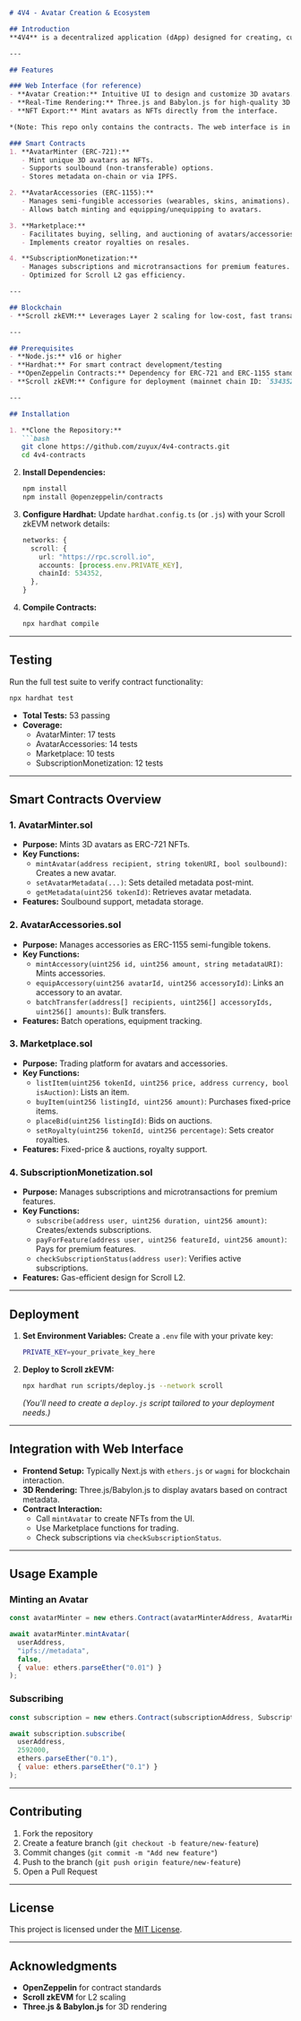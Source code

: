 ```markdown
# 4V4 - Avatar Creation & Ecosystem

## Introduction
**4V4** is a decentralized application (dApp) designed for creating, customizing, and exporting 3D avatars as NFTs. This repository focuses on the **smart contract suite**, which is deployed on Scroll zkEVM for fast, low-cost, and scalable transactions. While the project has a Next.js-powered web interface (with Three.js and Babylon.js) for real-time 3D rendering, **this README is dedicated to the contracts** that manage avatar minting, accessories, marketplace trading, and subscription/monetization.

---

## Features

### Web Interface (for reference)
- **Avatar Creation:** Intuitive UI to design and customize 3D avatars.
- **Real-Time Rendering:** Three.js and Babylon.js for high-quality 3D visuals.
- **NFT Export:** Mint avatars as NFTs directly from the interface.

*(Note: This repo only contains the contracts. The web interface is in a separate repository.)*

### Smart Contracts
1. **AvatarMinter (ERC-721):**
   - Mint unique 3D avatars as NFTs.
   - Supports soulbound (non-transferable) options.
   - Stores metadata on-chain or via IPFS.

2. **AvatarAccessories (ERC-1155):**
   - Manages semi-fungible accessories (wearables, skins, animations).
   - Allows batch minting and equipping/unequipping to avatars.

3. **Marketplace:**
   - Facilitates buying, selling, and auctioning of avatars/accessories.
   - Implements creator royalties on resales.

4. **SubscriptionMonetization:**
   - Manages subscriptions and microtransactions for premium features.
   - Optimized for Scroll L2 gas efficiency.

---

## Blockchain
- **Scroll zkEVM:** Leverages Layer 2 scaling for low-cost, fast transactions while maintaining Ethereum security.

---

## Prerequisites
- **Node.js:** v16 or higher
- **Hardhat:** For smart contract development/testing
- **OpenZeppelin Contracts:** Dependency for ERC-721 and ERC-1155 standards
- **Scroll zkEVM:** Configure for deployment (mainnet chain ID: `534352`)

---

## Installation

1. **Clone the Repository:**
   ```bash
   git clone https://github.com/zuyux/4v4-contracts.git
   cd 4v4-contracts
   ```

2. **Install Dependencies:**
   ```bash
   npm install
   npm install @openzeppelin/contracts
   ```

3. **Configure Hardhat:**
   Update `hardhat.config.ts` (or `.js`) with your Scroll zkEVM network details:
   ```ts
   networks: {
     scroll: {
       url: "https://rpc.scroll.io", 
       accounts: [process.env.PRIVATE_KEY],
       chainId: 534352,
     },
   }
   ```

4. **Compile Contracts:**
   ```bash
   npx hardhat compile
   ```

---

## Testing
Run the full test suite to verify contract functionality:
```bash
npx hardhat test
```
- **Total Tests:** 53 passing  
- **Coverage:**
  - AvatarMinter: 17 tests
  - AvatarAccessories: 14 tests
  - Marketplace: 10 tests
  - SubscriptionMonetization: 12 tests

---

## Smart Contracts Overview

### 1. AvatarMinter.sol
- **Purpose:** Mints 3D avatars as ERC-721 NFTs.  
- **Key Functions:**
  - `mintAvatar(address recipient, string tokenURI, bool soulbound)`: Creates a new avatar.  
  - `setAvatarMetadata(...)`: Sets detailed metadata post-mint.  
  - `getMetadata(uint256 tokenId)`: Retrieves avatar metadata.
- **Features:** Soulbound support, metadata storage.

### 2. AvatarAccessories.sol
- **Purpose:** Manages accessories as ERC-1155 semi-fungible tokens.
- **Key Functions:**
  - `mintAccessory(uint256 id, uint256 amount, string metadataURI)`: Mints accessories.
  - `equipAccessory(uint256 avatarId, uint256 accessoryId)`: Links an accessory to an avatar.
  - `batchTransfer(address[] recipients, uint256[] accessoryIds, uint256[] amounts)`: Bulk transfers.
- **Features:** Batch operations, equipment tracking.

### 3. Marketplace.sol
- **Purpose:** Trading platform for avatars and accessories.
- **Key Functions:**
  - `listItem(uint256 tokenId, uint256 price, address currency, bool isAuction)`: Lists an item.
  - `buyItem(uint256 listingId, uint256 amount)`: Purchases fixed-price items.
  - `placeBid(uint256 listingId)`: Bids on auctions.
  - `setRoyalty(uint256 tokenId, uint256 percentage)`: Sets creator royalties.
- **Features:** Fixed-price & auctions, royalty support.

### 4. SubscriptionMonetization.sol
- **Purpose:** Manages subscriptions and microtransactions for premium features.
- **Key Functions:**
  - `subscribe(address user, uint256 duration, uint256 amount)`: Creates/extends subscriptions.
  - `payForFeature(address user, uint256 featureId, uint256 amount)`: Pays for premium features.
  - `checkSubscriptionStatus(address user)`: Verifies active subscriptions.
- **Features:** Gas-efficient design for Scroll L2.

---

## Deployment

1. **Set Environment Variables:**
   Create a `.env` file with your private key:
   ```bash
   PRIVATE_KEY=your_private_key_here
   ```

2. **Deploy to Scroll zkEVM:**
   ```bash
   npx hardhat run scripts/deploy.js --network scroll
   ```
   *(You'll need to create a `deploy.js` script tailored to your deployment needs.)*

---

## Integration with Web Interface
- **Frontend Setup:** Typically Next.js with `ethers.js` or `wagmi` for blockchain interaction.
- **3D Rendering:** Three.js/Babylon.js to display avatars based on contract metadata.
- **Contract Interaction:**
  - Call `mintAvatar` to create NFTs from the UI.
  - Use Marketplace functions for trading.
  - Check subscriptions via `checkSubscriptionStatus`.

---

## Usage Example

### Minting an Avatar
```js
const avatarMinter = new ethers.Contract(avatarMinterAddress, AvatarMinterABI, signer);

await avatarMinter.mintAvatar(
  userAddress, 
  "ipfs://metadata",
  false,
  { value: ethers.parseEther("0.01") }
);
```

### Subscribing
```js
const subscription = new ethers.Contract(subscriptionAddress, SubscriptionMonetizationABI, signer);

await subscription.subscribe(
  userAddress, 
  2592000, 
  ethers.parseEther("0.1"), 
  { value: ethers.parseEther("0.1") }
);
```

---

## Contributing

1. Fork the repository  
2. Create a feature branch (`git checkout -b feature/new-feature`)  
3. Commit changes (`git commit -m "Add new feature"`)  
4. Push to the branch (`git push origin feature/new-feature`)  
5. Open a Pull Request  

---

## License
This project is licensed under the [MIT License](LICENSE).

---

## Acknowledgments
- **OpenZeppelin** for contract standards  
- **Scroll zkEVM** for L2 scaling  
- **Three.js & Babylon.js** for 3D rendering  